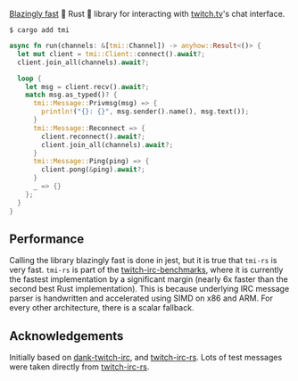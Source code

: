 [Blazingly fast](#performance) 🚀 Rust 🦀 library for interacting with [twitch.tv](https://twitch.tv)'s chat interface.

```text,ignore
$ cargo add tmi
```

```rust
async fn run(channels: &[tmi::Channel]) -> anyhow::Result<()> {
  let mut client = tmi::Client::connect().await?;
  client.join_all(channels).await?;

  loop {
    let msg = client.recv().await?;
    match msg.as_typed()? {
      tmi::Message::Privmsg(msg) => {
        println!("{}: {}", msg.sender().name(), msg.text());
      }
      tmi::Message::Reconnect => {
        client.reconnect().await?;
        client.join_all(channels).await?;
      }
      tmi::Message::Ping(ping) => {
        client.pong(&ping).await?;
      }
      _ => {}
    };
  }
}
```

## Performance

Calling the library blazingly fast is done in jest, but it is true that `tmi-rs` is very fast. `tmi-rs` is part of the [twitch-irc-benchmarks](https://github.com/jprochazk/twitch-irc-benchmarks), where it is currently the fastest implementation by a significant margin (nearly 6x faster than the second best Rust implementation). This is because underlying IRC message parser is handwritten and accelerated using SIMD on x86 and ARM. For every other architecture, there is a scalar fallback.

## Acknowledgements

Initially based on [dank-twitch-irc](https://github.com/robotty/dank-twitch-irc), and [twitch-irc-rs](https://github.com/robotty/twitch-irc-rs). Lots of test messages were taken directly from [twitch-irc-rs](https://github.com/robotty/twitch-irc-rs).
